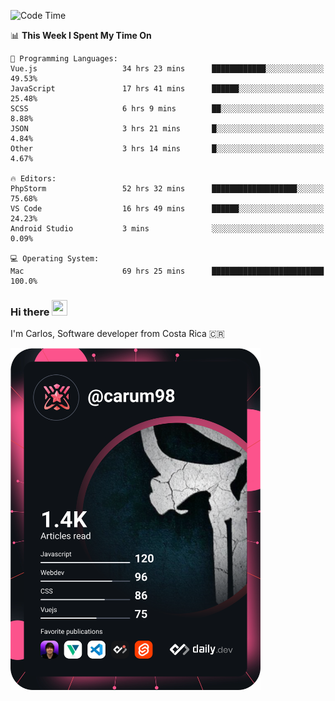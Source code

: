 
<!--START_SECTION:waka-->
![Code Time](http://img.shields.io/badge/Code%20Time-8%2C451%20hrs%2018%20mins-blue)

📊 **This Week I Spent My Time On** 

```text
💬 Programming Languages: 
Vue.js                   34 hrs 23 mins      ████████████░░░░░░░░░░░░░   49.53% 
JavaScript               17 hrs 41 mins      ██████░░░░░░░░░░░░░░░░░░░   25.48% 
SCSS                     6 hrs 9 mins        ██░░░░░░░░░░░░░░░░░░░░░░░   8.88% 
JSON                     3 hrs 21 mins       █░░░░░░░░░░░░░░░░░░░░░░░░   4.84% 
Other                    3 hrs 14 mins       █░░░░░░░░░░░░░░░░░░░░░░░░   4.67%

🔥 Editors: 
PhpStorm                 52 hrs 32 mins      ███████████████████░░░░░░   75.68% 
VS Code                  16 hrs 49 mins      ██████░░░░░░░░░░░░░░░░░░░   24.23% 
Android Studio           3 mins              ░░░░░░░░░░░░░░░░░░░░░░░░░   0.09%

💻 Operating System: 
Mac                      69 hrs 25 mins      █████████████████████████   100.0%

```


<!--END_SECTION:waka-->

### Hi there <img src="https://media.giphy.com/media/hvRJCLFzcasrR4ia7z/giphy.gif" width="25px" height="25px">

I'm Carlos, Software developer from Costa Rica 🇨🇷

<a href="https://app.daily.dev/carum98"><img src="https://github.com/carum98/carum98/blob/main/devcard.svg" width="400" alt="Carlos Umaña Acevedo's Dev Card"/></a>
